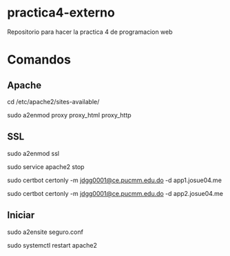 # practica4-externo
Repositorio para hacer la practica 4 de programacion web


# Comandos
## Apache
cd /etc/apache2/sites-available/

sudo a2enmod proxy proxy_html proxy_http

## SSL
sudo a2enmod ssl

sudo service apache2 stop

 
sudo certbot certonly -m jdgg0001@ce.pucmm.edu.do -d app1.josue04.me

sudo certbot certonly -m jdgg0001@ce.pucmm.edu.do -d app2.josue04.me

## Iniciar
sudo a2ensite seguro.conf

sudo systemctl restart apache2